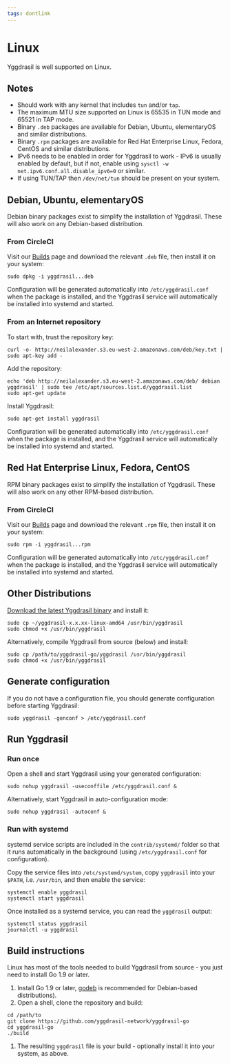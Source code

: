 ```yaml
---
tags: dontlink
---
```


# Linux

Yggdrasil is well supported on Linux.

## Notes

- Should work with any kernel that includes `tun` and/or `tap`.
- The maximum MTU size supported on Linux is 65535 in TUN mode and 65521 in TAP mode.
- Binary `.deb` packages are available for Debian, Ubuntu, elementaryOS and similar distributions.
- Binary `.rpm` packages are available for Red Hat Enterprise Linux, Fedora, CentOS and similar distributions.
- IPv6 needs to be enabled in order for Yggdrasil to work - IPv6 is usually enabled by default, but if not, enable using `sysctl -w net.ipv6.conf.all.disable_ipv6=0` or similar.
- If using TUN/TAP then `/dev/net/tun` should be present on your system.

## Debian, Ubuntu, elementaryOS

Debian binary packages exist to simplify the installation of Yggdrasil. These
will also work on any Debian-based distribution.

### From CircleCI

Visit our [Builds](builds.md) page and download the relevant `.deb` file, then
install it on your system:
```
sudo dpkg -i yggdrasil...deb
```
Configuration will be generated automatically into `/etc/yggdrasil.conf` when
the package is installed, and the Yggdrasil service will automatically be
installed into systemd and started.

### From an Internet repository

To start with, trust the repository key:
```
curl -o- http://neilalexander.s3.eu-west-2.amazonaws.com/deb/key.txt | sudo apt-key add -
```

Add the repository:
```
echo 'deb http://neilalexander.s3.eu-west-2.amazonaws.com/deb/ debian yggdrasil' | sudo tee /etc/apt/sources.list.d/yggdrasil.list
sudo apt-get update
```

Install Yggdrasil:
```
sudo apt-get install yggdrasil
```
Configuration will be generated automatically into `/etc/yggdrasil.conf` when
the package is installed, and the Yggdrasil service will automatically be
installed into systemd and started.

## Red Hat Enterprise Linux, Fedora, CentOS

RPM binary packages exist to simplify the installation of Yggdrasil. These
will also work on any other RPM-based distribution.

### From CircleCI

Visit our [Builds](builds.md) page and download the relevant `.rpm` file, then
install it on your system:
```
sudo rpm -i yggdrasil...rpm
```
Configuration will be generated automatically into `/etc/yggdrasil.conf` when
the package is installed, and the Yggdrasil service will automatically be
installed into systemd and started.

## Other Distributions

[Download the latest Yggdrasil binary](https://circleci.com/api/v1.1/project/github/yggdrasil-network/yggdrasil-go/latest/artifacts) and install it:
```
sudo cp ~/yggdrasil-x.x.xx-linux-amd64 /usr/bin/yggdrasil
sudo chmod +x /usr/bin/yggdrasil
```
Alternatively, compile Yggdrasil from source (below) and install:
```
sudo cp /path/to/yggdrasil-go/yggdrasil /usr/bin/yggdrasil
sudo chmod +x /usr/bin/yggdrasil
```

## Generate configuration

If you do not have a configuration file, you should generate configuration
before starting Yggdrasil:
```
sudo yggdrasil -genconf > /etc/yggdrasil.conf
```

## Run Yggdrasil

### Run once

Open a shell and start Yggdrasil using your generated configuration:
```
sudo nohup yggdrasil -useconffile /etc/yggdrasil.conf &
```
Alternatively, start Yggdrasil in auto-configuration mode:
```
sudo nohup yggdrasil -autoconf &
```

### Run with systemd

systemd service scripts are included in the `contrib/systemd/` folder so that it
runs automatically in the background (using `/etc/yggdrasil.conf` for
configuration).

Copy the service files into `/etc/systemd/system`, copy `yggdrasil` into your
`$PATH`, i.e. `/usr/bin`, and then enable the service:
```
systemctl enable yggdrasil
systemctl start yggdrasil
```

Once installed as a systemd service, you can read the `yggdrasil` output:
```
systemctl status yggdrasil
journalctl -u yggdrasil
```

## Build instructions

Linux has most of the tools needed to build Yggdrasil from source - you just
need to install Go 1.9 or later.

1. Install Go 1.9 or later, [godeb](https://github.com/niemeyer/godeb) is
recommended for Debian-based distributions).
1. Open a shell, clone the repository and build:
```
cd /path/to
git clone https://github.com/yggdrasil-network/yggdrasil-go
cd yggdrasil-go
./build
```
1. The resulting `yggdrasil` file is your build - optionally install it into
your system, as above.
